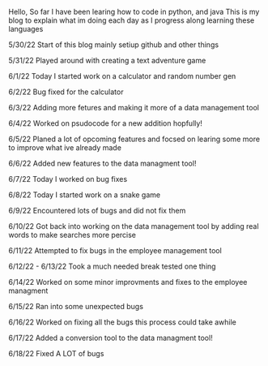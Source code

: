 Hello,
So far I have been learing how to code in python, and java
This is my blog to explain what im doing each day as I progress along learning these languages

5/30/22
Start of this blog mainly setiup github and other things

5/31/22
Played around with creating a text adventure game

6/1/22 
Today I started work on a calculator and random number gen

6/2/22 
Bug fixed for the calculator

6/3/22
Adding more fetures and making it more of a data management tool

6/4/22
Worked on psudocode for a new addition hopfully!

6/5/22
Planed a lot of opcoming features and focsed on learing some more to improve what ive already made

6/6/22 
Added new features to the data managment tool!

6/7/22
Today I worked on bug fixes

6/8/22
Today I started work on a snake game

6/9/22 
Encountered lots of bugs and did not fix them

6/10/22
Got back into working on the data management tool by adding real words to make searches more percise

6/11/22 
Attempted to fix bugs in the employee management tool

6/12/22 - 6/13/22
Took a much needed break tested one thing

6/14/22
Worked on some minor improvments and fixes to the employee managment

6/15/22
Ran into some unexpected bugs 

6/16/22
Worked on fixing all the bugs this process could take awhile

6/17/22
Added a conversion tool to the data managment tool!

6/18/22
Fixed A LOT of bugs
